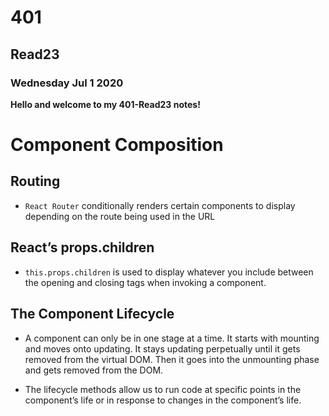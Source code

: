 # 401

## Read23

### Wednesday Jul 1 2020

**Hello and welcome to my 401-Read23 notes!**

# Component Composition

## Routing

- `React Router` conditionally renders certain components to display depending on the route being used in the URL 


## React’s props.children

- `this.props.children` is used to display whatever you include between the opening and closing tags when invoking a component.


## The Component Lifecycle


- A component can only be in one stage at a time. It starts with mounting and moves onto updating. It stays updating perpetually until it gets removed from the virtual DOM. Then it goes into the unmounting phase and gets removed from the DOM.

- The lifecycle methods allow us to run code at specific points in the component’s life or in response to changes in the component’s life.